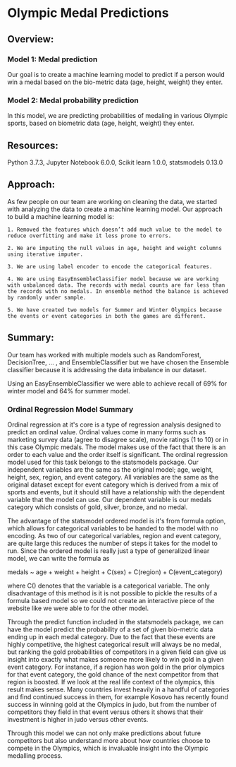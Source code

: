 # Olympic Medal Predictions

## Overview:

### Model 1: Medal prediction

Our goal is to create a machine learning model to predict if a person would win a medal based on the bio-metric data (age, height, weight) they enter. 

### Model 2: Medal probability prediction

In this model, we are predicting probabilities of medaling in various Olympic sports, based on biometric data (age, height, weight) they enter.

## Resources: 
Python 3.7.3, Jupyter Notebook 6.0.0, Scikit learn 1.0.0, statsmodels 0.13.0

## Approach:

As few people on our team are working on cleaning the data, we started with analyzing the data to create a machine learning model. Our approach to build a machine learning model is:

	1. Removed the features which doesn’t add much value to the model to reduce overfitting and make it less prone to errors.
	
	2. We are imputing the null values in age, height and weight columns using iterative imputer.
	
	3. We are using label encoder to encode the categorical features.
	
	4. We are using EasyEnsembleClassifier model because we are working with unbalanced data. The records with medal counts are far less than the records with no medals. In ensemble method the balance is achieved by randomly under sample.
	
	5. We have created two models for Summer and Winter Olympics because the events or event categories in both the games are different.

## Summary:

Our team has worked with multiple models such as RandomForest, DecisionTree, … , and EnsembleClassifier but we have chosen the Ensemble classifier because it is addressing the data imbalance in our dataset.

Using an EasyEnsembleClassifier we were able to achieve recall of 69% for winter model and 64% for summer model.


### Ordinal Regression Model Summary

Ordinal regression at it's core is a type of regression analysis designed to predict an ordinal value. Ordinal values come in many forms such as marketing survey data (agree to disagree scale), movie ratings (1 to 10) or in this case Olympic medals. The model makes use of the fact that there is an order to each value and the order itself is significant. The ordinal regression model used for this task belongs to the statsmodels package. Our independent variables are the same as the original model; age, weight, height, sex, region, and event category. All variables are the same as the original dataset except for event category which is derived from a mix of sports and events, but it should still have a relationship with the dependent variable that the model can use. Our dependent variable is our medals category which consists of gold, silver, bronze, and no medal.

The advantage of the statsmodel ordered model is it's from formula option, which allows for categorical variables to be handed to the model with no encoding. As two of our categorical variables, region and event category, are quite large this reduces the number of steps it takes for the model to run. Since the ordered model is really just a type of generalized linear model, we can write the formula as

medals ~ age + weight + height + C(sex) + C(region) + C(event_category)

where C() denotes that the variable is a categorical variable. The only disadvantage of this method is it is not possible to pickle the results of a formula based model so we could not create an interactive piece of the website like we were able to for the other model.

Through the predict function included in the statsmodels package, we can have the model predict the probability of a set of given bio-metric data ending up in each medal category. Due to the fact that these events are highly competitive, the highest categorical result will always be no medal, but ranking the gold probabilities of competitors in a given field can give us insight into exactly what makes someone more likely to win gold in a given event category. For instance, if a region has won gold in the prior olympics for that event category, the gold chance of the next competitor from that region is boosted. If we look at the real life context of the olympics, this result makes sense. Many countries invest heavily in a handful of categories and find continued success in them, for example Kosovo has recently found success in winning gold at the Olympics in judo, but from the number of competitors they field in that event versus others it shows that their investment is higher in judo versus other events.

Through this model we can not only make predictions about future competitors but also understand more about how countries choose to compete in the Olympics, which is invaluable insight into the Olympic medalling process.

